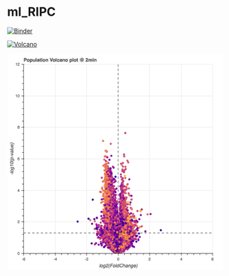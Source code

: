 # ml_RIPC

[![Binder](https://mybinder.org/badge_logo.svg)](https://mybinder.org/v2/gh/jzlab/ml_RIPC/master?filepath=notebooks%2Fload_data.ipynb)

[![Volcano](https://mybinder.org/badge_logo.svg)](https://mybinder.org/v2/gh/jzlab/ml_RIPC/master?urlpath=/proxy/5006/bokeh-app)

![](viz/ripc_volcano.gif)
